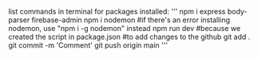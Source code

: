 list commands in terminal for packages installed:
'''
npm i express body-parser firebase-admin 
npm i nodemon #if there's an error installing nodemon, use "npm i -g nodemon" instead
npm run dev #because we created the script in package.json
#to add changes to the github
git add .
git commit -m 'Comment'
git push origin main
'''